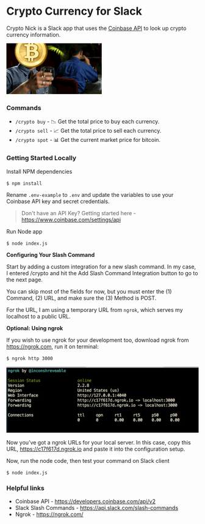 # Crypto Currency for Slack

Crypto Nick is a Slack app that uses the [Coinbase API](https://developers.coinbase.com/api/v2) to look up crypto currency information.

![ngrok](.assets/crypto.gif)

### Commands
- `/crypto buy` - :chart_with_downwards_trend: Get the total price to buy each currency.
- `/crypto sell` - :chart_with_upwards_trend: Get the total price to sell each currency.
- `/crypto spot` - :bar_chart: Get the current market price for bitcoin.

### Getting Started Locally

Install NPM dependencies
```
$ npm install
```

Rename `.env-example` to `.env` and update the variables to use your Coinbase API key and secret credentials.

> Don't have an API Key? Getting started here - https://www.coinbase.com/settings/api

Run Node app
```
$ node index.js
```

**Configuring Your Slash Command**

Start by adding a custom integration for a new slash command. In my case, I entered  /crypto and hit the Add Slash Command Integration button to go to the next page.

You can skip most of the fields for now, but you must enter the (1) Command, (2) URL, and make sure the (3) Method is POST.

For the URL, I am using a temporary URL from `ngrok`, which serves my localhost to a public URL.

**Optional: Using ngrok**

If you wish to use ngrok for your development too, download ngrok from https://ngrok.com, run it on terminal:

```
$ ngrok http 3000
```

![ngrok](.assets/ngrok.png)

Now you’ve got a ngrok URLs for your local server. In this case, copy this URL, https://c17f617d.ngrok.io and paste it into the configuration setup.

Now, run the node code, then test your command on Slack client

```
$ node index.js
```

### Helpful links
- Coinbase API - https://developers.coinbase.com/api/v2
- Slack Slash Commands - https://api.slack.com/slash-commands
- Ngrok - https://ngrok.com/

